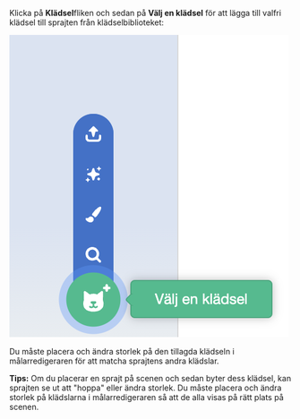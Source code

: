 Klicka på **Klädsel**fliken och sedan på **Välj en klädsel** för att lägga till valfri klädsel till sprajten från klädselbiblioteket:

!["Välj en klädsel"-ikonen markerad.](images/choose-a-costume.png)

Du måste placera och ändra storlek på den tillagda klädseln i målarredigeraren för att matcha sprajtens andra klädslar.

**Tips:** Om du placerar en sprajt på scenen och sedan byter dess klädsel, kan sprajten se ut att "hoppa" eller ändra storlek. Du måste placera och ändra storlek på klädslarna i målarredigeraren så att de alla visas på rätt plats på scenen.

